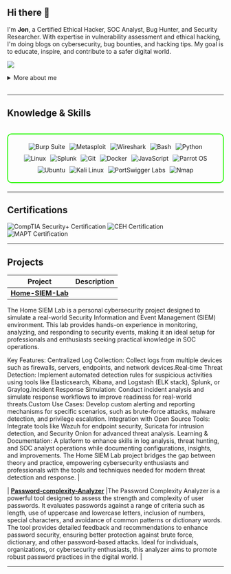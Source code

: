 ## Hi there 👋

I'm  **Jon**,  a Certified Ethical Hacker, SOC Analyst, Bug Hunter, and Security Researcher. With expertise in vulnerability assessment and ethical hacking, I'm doing blogs on cybersecurity, bug bounties, and hacking tips. My goal is to educate, inspire, and contribute to a safer digital world.

<a href="https://linkedin.com"><img src="https://img.shields.io/badge/-LinkedIn-0072b1?&style=for-the-badge&logo=linkedin&logoColor=white" /></a>

<details>
  <summary>More about me</summary>

- **Name**: Jon
- **From**: India
- **SOC Analyst** | **Security Researcher** | **Bug Bounty Hunter**
- I have experience in bug hunting, vulnerability assessment, penetration testing, and social engineering.
- Continuously improving my knowledge of **Website Vulnerabilities** and **Cybersecurity Skills**.
- I’m currently learning and exploring **advanced hacking techniques**, **networking**, and **cybersecurity certifications**.

</details>
<br>

---

<h2 id="knowledge_skills" align=''> Knowledge & Skills </h2>

<br>

<div style="border: 2px solid #22F700; border-radius: 10px; padding: 20px; margin-bottom: 20px;">
  <div align="left" style="display: flex; flex-wrap: wrap; justify-content: center; gap: 10px;">
      <img src="https://img.shields.io/badge/Burp_Suite-FF6633?style=for-the-badge&logo=burp-suite&color=000000" alt="Burp Suite" />
      <img src="https://img.shields.io/badge/Metasploit-008C8C?style=for-the-badge&logo=metasploit&color=000000" alt="Metasploit" />
      <img src="https://img.shields.io/badge/Wireshark-009639?style=for-the-badge&logo=wireshark&color=000000" alt="Wireshark" />
      <img src="https://img.shields.io/badge/Bash-4EAA25?style=for-the-badge&logo=gnu-bash&color=000000" alt="Bash" />
      <img src="https://img.shields.io/badge/Python-3776AB?style=for-the-badge&logo=python&color=000000" alt="Python" />
      <img src="https://img.shields.io/badge/Linux-FCC624?style=for-the-badge&logo=linux&color=000000" alt="Linux" />
      <img src="https://img.shields.io/badge/Splunk-000000?style=for-the-badge&logo=splunk&color=black" alt="Splunk" />
      <img src="https://img.shields.io/badge/Git-F05032?style=for-the-badge&logo=git&color=000000" alt="Git" />
      <img src="https://img.shields.io/badge/Docker-2496ED?style=for-the-badge&logo=docker&color=000000" alt="Docker" />
      <img src="https://img.shields.io/badge/JavaScript-F7DF1E?style=for-the-badge&logo=javascript&color=000000" alt="JavaScript" />
      <img src="https://img.shields.io/badge/Parrot_OS-2E8E8F?style=for-the-badge&logo=parrot&color=000000" alt="Parrot OS" />
      <img src="https://img.shields.io/badge/Ubuntu-E95420?style=for-the-badge&logo=ubuntu&color=000000" alt="Ubuntu" />
      <img src="https://img.shields.io/badge/Kali_Linux-557C94?style=for-the-badge&logo=kali-linux&color=000000" alt="Kali Linux" />
      <img src="https://img.shields.io/badge/PortSwigger%20Labs-FF7139?style=for-the-badge&logo=PortSwigger&color=000000" alt="PortSwigger Labs" />
      <img src="https://img.shields.io/badge/Nmap-0078D7?style=for-the-badge&logo=nmap&color=000000" alt="Nmap" />


  </div>
</div>

---
<h2 id="Certifications" align=''> Certifications </h2>

<div>
<img src="https://img.shields.io/badge/CompTIA_Security%2B-Certified-red?style=for-the-badge&color=000000" alt="CompTIA Security+ Certification" />
<img src="https://img.shields.io/badge/CEH-Certified_Ethical_Hacker-blue?style=for-the-badge&logo=ec-council&color=000000" alt="CEH Certification" />
<img src="https://img.shields.io/badge/MAPT-Mobile_Application_Penetration_Tester-blue?style=for-the-badge&logo=ec-council&color=000000" alt="MAPT Certification" />

</div>

---

<h2 id="Projects" align=''> Projects </h2>


| **Project**      | **Description**                                                                                  |
|-------------------|--------------------------------------------------------------------------------------------------|
| **[Home-SIEM-Lab](https://github.com/JonSnowHere/Home-SIEM-Lab)**

The Home SIEM Lab is a personal cybersecurity project designed to simulate a real-world Security Information and Event Management (SIEM) environment. This lab provides hands-on experience in monitoring, analyzing, and responding to security events, making it an ideal setup for professionals and enthusiasts seeking practical knowledge in SOC operations.

Key Features:
Centralized Log Collection: Collect logs from multiple devices such as firewalls, servers, endpoints, and network devices.Real-time Threat Detection: Implement automated detection rules for suspicious activities using tools like Elasticsearch, Kibana, and Logstash (ELK stack), Splunk, or Graylog.Incident Response Simulation: Conduct incident analysis and simulate response workflows to improve readiness for real-world threats.Custom Use Cases: Develop custom alerting and reporting mechanisms for specific scenarios, such as brute-force attacks, malware detection, and privilege escalation.
Integration with Open Source Tools: Integrate tools like Wazuh for endpoint security, Suricata for intrusion detection, and Security Onion for advanced threat analysis.
Learning & Documentation: A platform to enhance skills in log analysis, threat hunting, and SOC analyst operations while documenting configurations, insights, and improvements.
The Home SIEM Lab project bridges the gap between theory and practice, empowering cybersecurity enthusiasts and professionals with the tools and techniques needed for modern threat detection and response.  |


| **[Password-complexity-Analyzer](https://github.com/JonSnowHere/Password-complexity-Analyzer)**    |The Password Complexity Analyzer is a powerful tool designed to assess the strength and complexity of user passwords. It evaluates passwords against a range of criteria such as length, use of uppercase and lowercase letters, inclusion of numbers, special characters, and avoidance of common patterns or dictionary words. The tool provides detailed feedback and recommendations to enhance password security, ensuring better protection against brute force, dictionary, and other password-based attacks. Ideal for individuals, organizations, or cybersecurity enthusiasts, this analyzer aims to promote robust password practices in the digital world.  |


---
